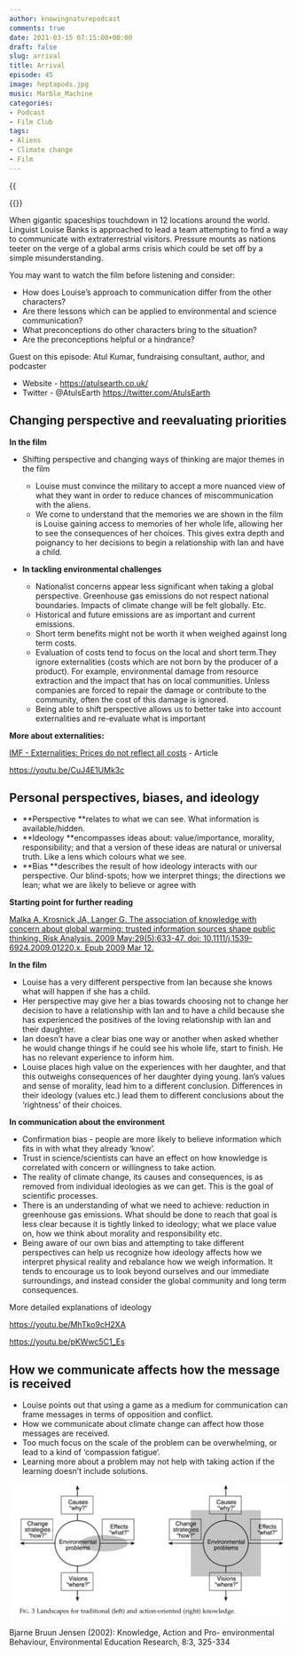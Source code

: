 ```yaml
---
author: knowingnaturepodcast
comments: true
date: 2021-03-15 07:15:00+00:00
draft: false
slug: arrival
title: Arrival
episode: 45
image: heptapods.jpg
music: Marble_Machine
categories:
- Podcast
- Film Club
tags:
- Aliens
- Climate change
- Film
---
```


{{<audio src="https://mcdn.podbean.com/mf/web/uvmun7/Ep_45_-Film_Club-_Arrival5zx2v.mp3" >}}

{{<film director="Denis Villeneuve"
        starring="Amy Adams, Jeremy Renner, Forest Whitaker"
        thumb="arrival.jpg"
        release-date="2016-09-02"
        runtime="1h56m"
        rating="PG-13"
        imdb-link="https://www.imdb.com/title/tt2543164">}}

When gigantic spaceships touchdown in 12 locations around the world. Linguist
Louise Banks is approached to lead a team attempting to find a way to
communicate with  extraterrestrial visitors. Pressure mounts as nations teeter
on the verge of a global arms crisis which could be set off by a simple
misunderstanding.

You may want to watch the film before listening and consider:

  * How does Louise’s approach to communication differ from the other characters?
  * Are there lessons which can be applied to environmental and science communication?
  * What preconceptions do other characters bring to the situation? 
  * Are the preconceptions helpful or a hindrance?

Guest on this episode: Atul Kumar, fundraising consultant, author, and
podcaster

  * Website - <https://atulsearth.co.uk/>
  * Twitter - @AtulsEarth <https://twitter.com/AtulsEarth>

## **Changing perspective and reevaluating priorities**

**In the film**

  * Shifting perspective and changing ways of thinking are major themes in the film
    * Louise must convince the military to accept a more nuanced view of what they want in order to reduce chances of miscommunication with the aliens.
    * We come to understand that the memories we are shown in the film is Louise gaining access to memories of her whole life, allowing her to see the consequences of her choices. This gives extra depth and poignancy to her decisions to begin a relationship with Ian and have a child.

  * **In tackling environmental challenges**
    * Nationalist concerns appear less significant when taking a global perspective. Greenhouse gas emissions do not respect national boundaries. Impacts of climate change will be felt globally. Etc.
    * Historical and future emissions are as important and current emissions.
    * Short term benefits might not be worth it when weighed against long term costs.
    * Evaluation of costs tend to focus on the local and short term.They ignore externalities (costs which are not born by the producer of a product). For example, environmental damage from resource extraction and the impact that has on local communities. Unless companies are forced to repair the damage or contribute to the community, often the cost of this damage is ignored.
    * Being able to shift perspective allows us to better take into account externalities and re-evaluate what is important

**More about externalities:**

[IMF - Externalities: Prices do not reflect all costs](https://www.imf.org/external/pubs/ft/fandd/basics/external.htm) \- Article

<https://youtu.be/CuJ4E1UMk3c>

## **Personal perspectives, biases, and ideology**

  * **Perspective **relates to what we can see. What information is available/hidden.
  *  **Ideology **encompasses ideas about: value/importance, morality, responsibility; and that a version of these ideas are natural or universal truth. Like a lens which colours what we see.
  *  **Bias **describes the result of how ideology interacts with our perspective. Our blind-spots; how we interpret things; the directions we lean; what we are likely to believe or agree with

**Starting point for further reading**

[Malka A, Krosnick JA, Langer G. The association of knowledge with concern about global warming: trusted information sources shape public thinking. Risk Analysis. 2009 May;29(5):633-47. doi: 10.1111/j.1539-6924.2009.01220.x. Epub 2009 Mar 12. ](https://www.researchgate.net/publication/24215965_The_Association_of_Knowledge_with_Concern_About_Global_Warming_Trusted_Information_Sources_Shape_Public_Thinking)

**In the film**

  * Louise has a very different perspective from Ian because she knows what will happen if she has a child. 
  * Her perspective may give her a bias towards choosing not to change her decision to have a relationship with Ian and to have a child because she has experienced the positives of the loving relationship with Ian and their daughter. 
  * Ian doesn’t have a clear bias one way or another when asked whether he would change things if he could see his whole life, start to finish. He has no relevant experience to inform him.
  * Louise places high value on the experiences with her daughter, and that this outweighs consequences of her daughter dying young. Ian’s values and sense of morality, lead him to a different conclusion. Differences in their ideology (values etc.) lead them to different conclusions about the ‘rightness’ of their choices.

**In communication about the environment**

  * Confirmation bias - people are more likely to believe information which fits in with what they already ‘know’.
  * Trust in science/scientists can have an effect on how knowledge is correlated with concern or willingness to take action.
  * The reality of climate change, its causes and consequences, is as removed from individual ideologies as we can get. This is the goal of scientific processes.
  * There is an understanding of what we need to achieve: reduction in greenhouse gas emissions. What should be done to reach that goal is less clear because it is tightly linked to ideology; what we place value on, how we think about morality and responsibility etc. 
  * Being aware of our own bias and attempting to take different perspectives can help us recognize how ideology affects how we interpret physical reality and rebalance how we weigh information. It tends to encourage us to look beyond ourselves and our immediate surroundings, and instead consider the global community and long term consequences.

More detailed explanations of ideology

https://youtu.be/MhTko9cH2XA

https://youtu.be/pKWwc5C1_Es

## **How we communicate affects how the message is received**

  * Louise points out that using a game as a medium for communication can frame messages in terms of opposition and conflict.
  * How we communicate about climate change can affect how those messages are received.
  * Too much focus on the scale of the problem can be overwhelming, or lead to a kind of ‘compassion fatigue‘.
  * Learning more about a problem may not help with taking action if the learning doesn’t include solutions.

![](traditional-and-action-oriented-knowledge.jpg)

Bjarne Bruun Jensen (2002): Knowledge, Action and Pro- environmental
Behaviour, Environmental Education Research, 8:3, 325-334

